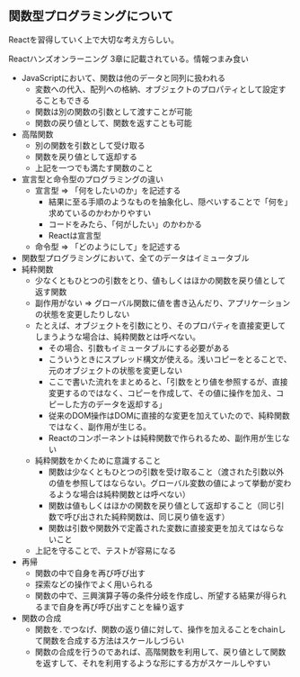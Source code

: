 ## 関数型プログラミングについて

Reactを習得していく上で大切な考え方らしい。

Reactハンズオンラーニング 3章に記載されている。情報つまみ食い

- JavaScriptにおいて、関数は他のデータと同列に扱われる
  - 変数への代入、配列への格納、オブジェクトのプロパティとして設定することもできる
  - 関数は別の関数の引数として渡すことが可能
  - 関数の戻り値として、関数を返すことも可能 
- 高階関数
  - 別の関数を引数として受け取る
  - 関数を戻り値として返却する
  - 上記を一つでも満たす関数のこと
- 宣言型と命令型のプログラミングの違い
  - 宣言型 => 「何をしたいのか」を記述する
    - 結果に至る手順のようなものを抽象化し、隠ぺいすることで「何を」求めているのかわかりやすい
    - コードをみたら、「何がしたい」のかわかる
    - Reactは宣言型
  - 命令型 => 「どのようにして」を記述する 
- 関数型プログラミングにおいて、全てのデータはイミュータブル
- 純粋関数
  - 少なくともひとつの引数をとり、値もしくはほかの関数を戻り値として返す関数
  - 副作用がない => グローバル関数に値を書き込んだり、アプリケーションの状態を変更したりしない
  - たとえば、オブジェクトを引数にとり、そのプロパティを直接変更してしまうような場合は、純粋関数とは呼べない。
    - その場合、引数もイミュータブルにする必要がある
    - こういうときにスプレッド構文が使える。浅いコピーをとることで、元のオブジェクトの状態を変更しない
    - ここで書いた流れをまとめると、「引数をとり値を参照するが、直接変更するのではなく、コピーを作成して、その値に操作を加え、コピーした方のデータを返却する」
    - 従来のDOM操作はDOMに直接的な変更を加えていたので、純粋関数ではなく、副作用が生じる。
    - Reactのコンポーネントは純粋関数で作られるため、副作用が生じない
  - 純粋関数をかくために意識すること
    - 関数は少なくともひとつの引数を受け取ること（渡された引数以外の値を参照してはならない。グローバル変数の値によって挙動が変わるような場合は純粋関数とは呼べない）
    - 関数は値もしくはほかの関数を戻り値として返却すること（同じ引数で呼び出された純粋関数は、同じ戻り値を返す）
    - 関数は引数や関数外で定義された変数に直接変更を加えてはならないこと
  - 上記を守ることで、テストが容易になる
- 再帰
  - 関数の中で自身を再び呼び出す
  - 探索などの操作でよく用いられる
  - 関数の中で、三興演算子等の条件分岐を作成し、所望する結果が得られるまで自身を再び呼び出すことを繰り返す
- 関数の合成
  - 関数を`.`でつなげ、関数の返り値に対して、操作を加えることをchainして関数を合成する方法はスケールしづらい
  - 関数の合成を行うのであれば、高階関数を利用して、戻り値として関数を返すして、それを利用するような形にする方がスケールしやすい









